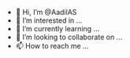 - 👋 Hi, I’m @AadilAS
- 👀 I’m interested in ...
- 🌱 I’m currently learning ...
- 💞️ I’m looking to collaborate on ...
- 📫 How to reach me ...

<!---
AadilAS/AadilAS is a ✨ special ✨ repository because its `README.md` (this file) appears on your GitHub profile.
You can click the Preview link to take a look at your changes.
--->
